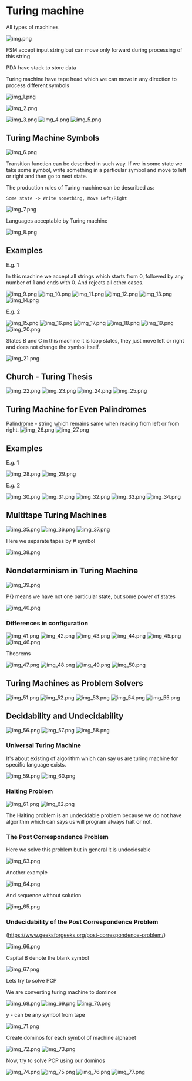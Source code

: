 # Turing machine

All types of machines

![img.png](img.png)

FSM accept input string but can move only forward during processing of this string

PDA have stack to store data

Turing machine have tape head which we can move in any direction to process
different symbols

![img_1.png](img_1.png)

![img_2.png](img_2.png)

![img_3.png](img_3.png)
![img_4.png](img_4.png)
![img_5.png](img_5.png)

## Turing Machine Symbols

![img_6.png](img_6.png)

Transition function can be described in such way. If we in some state we take some
symbol, write something in a particular symbol and move to left or right and then
go to next state.

The production rules of Turing machine can be described as:
    
    Some state -> Write something, Move Left/Right

![img_7.png](img_7.png)

Languages acceptable by Turing machine

![img_8.png](img_8.png)

## Examples

E.g. 1

In this machine we accept all strings which starts from 0, followed by any number
of 1 and ends with 0. And rejects all other cases.

![img_9.png](img_9.png)
![img_10.png](img_10.png)
![img_11.png](img_11.png)
![img_12.png](img_12.png)
![img_13.png](img_13.png)
![img_14.png](img_14.png)

E.g. 2

![img_15.png](img_15.png)
![img_16.png](img_16.png)
![img_17.png](img_17.png)
![img_18.png](img_18.png)
![img_19.png](img_19.png)
![img_20.png](img_20.png)

States B and C in this machine it is loop states, they just move left or right
and does not change the symbol itself.

![img_21.png](img_21.png)

## Church - Turing Thesis

![img_22.png](img_22.png)
![img_23.png](img_23.png)
![img_24.png](img_24.png)
![img_25.png](img_25.png)

## Turing Machine for Even Palindromes

Palindrome - string which remains same when reading from left or from right. 
![img_26.png](img_26.png)
![img_27.png](img_27.png)

## Examples 

E.g. 1

![img_28.png](img_28.png)
![img_29.png](img_29.png)

E.g. 2

![img_30.png](img_30.png)
![img_31.png](img_31.png)
![img_32.png](img_32.png)
![img_33.png](img_33.png)
![img_34.png](img_34.png)

## Multitape Turing Machines 

![img_35.png](img_35.png)
![img_36.png](img_36.png)
![img_37.png](img_37.png)

Here we separate tapes by # symbol

![img_38.png](img_38.png)

## Nondeterminism in Turing Machine

![img_39.png](img_39.png)

P{} means we have not one particular state, but some power of states

![img_40.png](img_40.png)

### Differences in configuration 

![img_41.png](img_41.png)
![img_42.png](img_42.png)
![img_43.png](img_43.png)
![img_44.png](img_44.png)
![img_45.png](img_45.png)
![img_46.png](img_46.png)

Theorems

![img_47.png](img_47.png)
![img_48.png](img_48.png)
![img_49.png](img_49.png)
![img_50.png](img_50.png)

## Turing Machines as Problem Solvers

![img_51.png](img_51.png)
![img_52.png](img_52.png)
![img_53.png](img_53.png)
![img_54.png](img_54.png)
![img_55.png](img_55.png)

## Decidability and Undecidability

![img_56.png](img_56.png)
![img_57.png](img_57.png)
![img_58.png](img_58.png)

### Universal Turing Machine

It's about existing of algorithm which can say us are turing machine for 
specific language exists.

![img_59.png](img_59.png)
![img_60.png](img_60.png)

### Halting Problem

![img_61.png](img_61.png)
![img_62.png](img_62.png)

The Halting problem is an undecidable problem because we do not have algorithm
which can says us will program always halt or not.

### The Post Correspondence Problem

Here we solve this problem but in general it is undecidsable

![img_63.png](img_63.png)

Another example

![img_64.png](img_64.png)

And sequence without solution

![img_65.png](img_65.png)

### Undecidability of the Post Correspondence Problem
(https://www.geeksforgeeks.org/post-correspondence-problem/)

![img_66.png](img_66.png)

Capital B denote the blank symbol

![img_67.png](img_67.png)

Lets try to solve PCP

We are converting turing machine to dominos

![img_68.png](img_68.png)
![img_69.png](img_69.png)
![img_70.png](img_70.png)

y - can be any symbol from tape 

![img_71.png](img_71.png)

Create dominos for each symbol of machine alphabet

![img_72.png](img_72.png)
![img_73.png](img_73.png)

Now, try to solve PCP using our dominos

![img_74.png](img_74.png)
![img_75.png](img_75.png)
![img_76.png](img_76.png)
![img_77.png](img_77.png)
